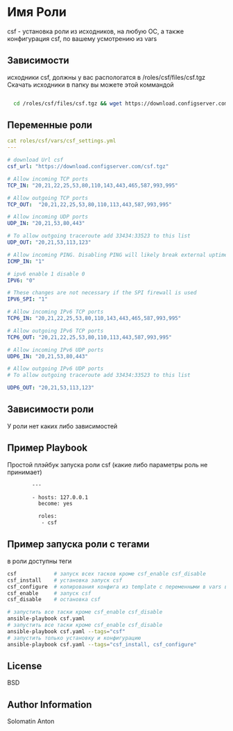Имя Роли
=========

csf - установка роли из исходников, на любую ОС, а также конфигурация csf, по вашему усмотрению из vars

Зависимости
------------

исходники csf, должны у вас распологатся в /roles/csf/files/csf.tgz
Скачать исходники в папку вы можете этой коммандой

```bash

  cd /roles/csf/files/csf.tgz && wget https://download.configserver.com/csf.tgz

```

Переменные роли
---------------

```yaml
cat roles/csf/vars/csf_settings.yml
---

# download Url csf
csf_url: "https://download.configserver.com/csf.tgz"

# Allow incoming TCP ports
TCP_IN: "20,21,22,25,53,80,110,143,443,465,587,993,995"

# Allow outgoing TCP ports
TCP_OUT:  "20,21,22,25,53,80,110,113,443,587,993,995"

# Allow incoming UDP ports
UDP_IN: "20,21,53,80,443"

# To allow outgoing traceroute add 33434:33523 to this list
UDP_OUT: "20,21,53,113,123"

# Allow incoming PING. Disabling PING will likely break external uptime
ICMP_IN: "1"

# ipv6 enable 1 disable 0
IPV6: "0"

# These changes are not necessary if the SPI firewall is used
IPV6_SPI: "1"

# Allow incoming IPv6 TCP ports
TCP6_IN: "20,21,22,25,53,80,110,143,443,465,587,993,995"

# Allow outgoing IPv6 TCP ports
TCP6_OUT: "20,21,22,25,53,80,110,113,443,587,993,995"

# Allow incoming IPv6 UDP ports
UDP6_IN: "20,21,53,80,443"

# Allow outgoing IPv6 UDP ports
# To allow outgoing traceroute add 33434:33523 to this list

UDP6_OUT: "20,21,53,113,123"

```

Зависимости роли
----------------

У роли нет каких либо зависимостей

Пример Playbook
----------------

Простой плэйбук запуска роли csf (какие либо параметры роль не принимает)

```bash
        ---

        - hosts: 127.0.0.1
          become: yes

          roles:
           - csf

```

Пример запуска роли с тегами
----------------------------

в роли доступны теги

```bash
csf            # запуск всех тасков кроме csf_enable csf_disable
csf_install    # установка запуск csf
csf_configure  # копирования конфига из template с переменными в vars в директорию csf, перезапуск csf
csf_enable     # запуск csf
csf_disable    # остановка csf
```

```bash
# запустить все таски кроме csf_enable csf_disable
ansible-playbook csf.yaml
# запустить все таски кроме csf_enable csf_disable
ansible-playbook csf.yaml --tags="csf"
# запустить только установку и конфигурацию
ansible-playbook csf.yaml --tags="csf_install, csf_configure"
```

License
-------

BSD

Author Information
------------------

Solomatin Anton
